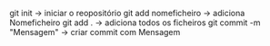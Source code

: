 git init                  -> iniciar o reopositório
git add nomeficheiro      -> adiciona Nomeficheiro 
git add .                 -> adiciona todos os ficheiros
git commit -m "Mensagem"  -> criar commit com Mensagem